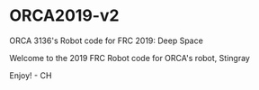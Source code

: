 # ORCA2019-v2
ORCA 3136's Robot code for FRC 2019: Deep Space

Welcome to the 2019 FRC Robot code for ORCA's robot, Stingray

Enjoy! - CH
